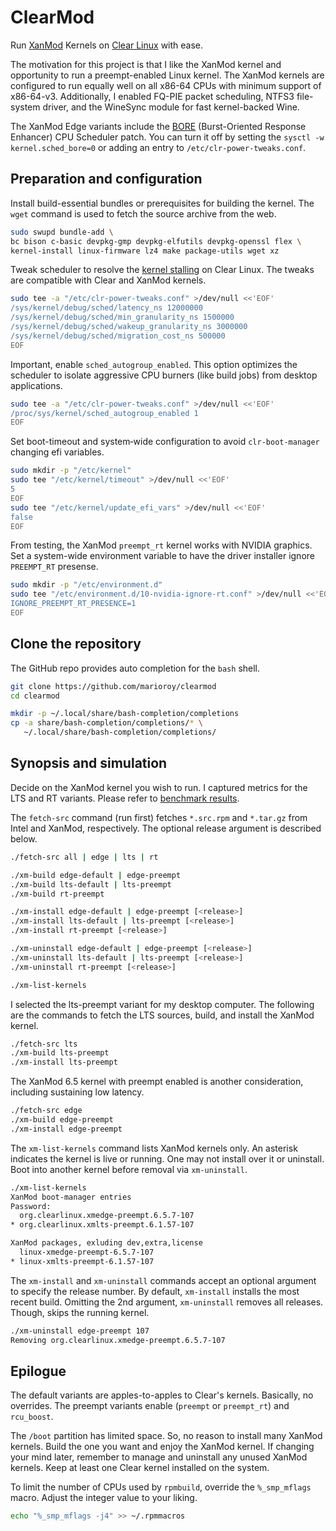 # ClearMod

Run [XanMod](https://github.com/xanmod) Kernels on [Clear Linux](https://www.clearlinux.org) with ease.

The motivation for this project is that I like the XanMod kernel and opportunity
to run a preempt-enabled Linux kernel. The XanMod kernels are configured to run
equally well on all x86-64 CPUs with minimum support of x86-64-v3. Additionally,
I enabled FQ-PIE packet scheduling, NTFS3 file-system driver, and the WineSync
module for fast kernel-backed Wine.

The XanMod Edge variants include the [BORE](https://github.com/firelzrd/bore-scheduler) (Burst-Oriented Response Enhancer) CPU Scheduler patch. You can turn it off by setting the `sysctl -w kernel.sched_bore=0` or adding an entry to `/etc/clr-power-tweaks.conf`.

## Preparation and configuration

Install build-essential bundles or prerequisites for building the kernel.
The `wget` command is used to fetch the source archive from the web.

```bash
sudo swupd bundle-add \
bc bison c-basic devpkg-gmp devpkg-elfutils devpkg-openssl flex \
kernel-install linux-firmware lz4 make package-utils wget xz
```

Tweak scheduler to resolve the [kernel stalling](https://github.com/xanmod/linux/issues/402) on Clear Linux.
The tweaks are compatible with Clear and XanMod kernels.

```bash
sudo tee -a "/etc/clr-power-tweaks.conf" >/dev/null <<'EOF'
/sys/kernel/debug/sched/latency_ns 12000000
/sys/kernel/debug/sched/min_granularity_ns 1500000
/sys/kernel/debug/sched/wakeup_granularity_ns 3000000
/sys/kernel/debug/sched/migration_cost_ns 500000
EOF
```

Important, enable `sched_autogroup_enabled`. This option optimizes the scheduler
to isolate aggressive CPU burners (like build jobs) from desktop applications.

```bash
sudo tee -a "/etc/clr-power-tweaks.conf" >/dev/null <<'EOF'
/proc/sys/kernel/sched_autogroup_enabled 1
EOF
```

Set boot-timeout and system‐wide configuration to avoid `clr‐boot‐manager`
changing efi variables.

```bash
sudo mkdir -p "/etc/kernel"
sudo tee "/etc/kernel/timeout" >/dev/null <<'EOF'
5
EOF
sudo tee "/etc/kernel/update_efi_vars" >/dev/null <<'EOF'
false
EOF
```

From testing, the XanMod `preempt_rt` kernel works with NVIDIA graphics.
Set a system-wide environment variable to have the driver installer ignore
`PREEMPT_RT` presense.

```bash
sudo mkdir -p "/etc/environment.d"
sudo tee "/etc/environment.d/10-nvidia-ignore-rt.conf" >/dev/null <<'EOF'
IGNORE_PREEMPT_RT_PRESENCE=1
EOF
```

## Clone the repository

The GitHub repo provides auto completion for the `bash` shell.

```bash
git clone https://github.com/marioroy/clearmod
cd clearmod

mkdir -p ~/.local/share/bash-completion/completions
cp -a share/bash-completion/completions/* \
   ~/.local/share/bash-completion/completions/
```

## Synopsis and simulation

Decide on the XanMod kernel you wish to run. I captured metrics for the LTS
and RT variants. Please refer to [benchmark results](https://gist.github.com/marioroy/7a6384286f367e53758072962ad36c7f).

The `fetch-src` command (run first) fetches `*.src.rpm` and `*.tar.gz` from
Intel and XanMod, respectively. The optional release argument is described below.

```bash
./fetch-src all | edge | lts | rt

./xm-build edge-default | edge-preempt
./xm-build lts-default | lts-preempt
./xm-build rt-preempt

./xm-install edge-default | edge-preempt [<release>]
./xm-install lts-default | lts-preempt [<release>]
./xm-install rt-preempt [<release>]

./xm-uninstall edge-default | edge-preempt [<release>]
./xm-uninstall lts-default | lts-preempt [<release>]
./xm-uninstall rt-preempt [<release>]

./xm-list-kernels
```

I selected the lts-preempt variant for my desktop computer. The following are
the commands to fetch the LTS sources, build, and install the XanMod kernel.

```bash
./fetch-src lts
./xm-build lts-preempt
./xm-install lts-preempt
```

The XanMod 6.5 kernel with preempt enabled is another consideration,
including sustaining low latency.

```bash
./fetch-src edge
./xm-build edge-preempt
./xm-install edge-preempt
```

The `xm-list-kernels` command lists XanMod kernels only. An asterisk indicates
the kernel is live or running. One may not install over it or uninstall.
Boot into another kernel before removal via `xm-uninstall`.

```bash
./xm-list-kernels 
XanMod boot-manager entries
Password: 
  org.clearlinux.xmedge-preempt.6.5.7-107
* org.clearlinux.xmlts-preempt.6.1.57-107

XanMod packages, exluding dev,extra,license
  linux-xmedge-preempt-6.5.7-107
* linux-xmlts-preempt-6.1.57-107
```

The `xm-install` and `xm-uninstall` commands accept an optional argument to
specify the release number. By default, `xm-install` installs the most recent
build. Omitting the 2nd argument, `xm-uninstall` removes all releases.
Though, skips the running kernel.

```bash
./xm-uninstall edge-preempt 107
Removing org.clearlinux.xmedge-preempt.6.5.7-107
```

## Epilogue

The default variants are apples-to-apples to Clear's kernels. Basically,
no overrides. The preempt variants enable (`preempt` or `preempt_rt`) and
`rcu_boost`.

The `/boot` partition has limited space. So, no reason to install many XanMod
kernels. Build the one you want and enjoy the XanMod kernel. If changing your
mind later, remember to manage and uninstall any unused XanMod kernels.
Keep at least one Clear kernel installed on the system.

To limit the number of CPUs used by `rpmbuild`, override the `%_smp_mflags`
macro. Adjust the integer value to your liking.

```bash
echo "%_smp_mflags -j4" >> ~/.rpmmacros
```

